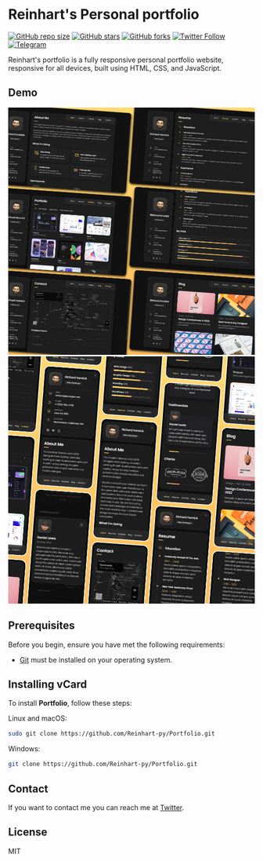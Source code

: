 # Reinhart's Personal portfolio

[![GitHub repo size](https://img.shields.io/github/repo-size/reinhart-py/Portfolio)](https://github.com/Reinhart-py/Portfolio)
[![GitHub stars](https://img.shields.io/github/stars/Reinhart-py/Portfolio?style=social)](https://github.com/Reinhart-py/Portfolio/stargazers)
[![GitHub forks](https://img.shields.io/github/forks/Reinhart-py/Portfolio?style=social)](https://github.com/Reinhart-py/Portfolio/network/members)
[![Twitter Follow](https://img.shields.io/twitter/follow/Reinhart_py_?style=social)](https://twitter.com/intent/follow?screen_name=reinhart_py_)
[![Telegram](https://img.shields.io/badge/Telegram-blue?style=social&logo=telegram)](https://t.me/kiri0507)

Reinhart's portfolio is a fully responsive personal portfolio website, responsive for all devices, built using HTML, CSS, and JavaScript.


## Demo

![vCard Desktop Demo](./website-demo-image/desktop.png "Desktop Demo")
![vCard Mobile Demo](./website-demo-image/mobile.png "Mobile Demo")

## Prerequisites

Before you begin, ensure you have met the following requirements:

* [Git](https://git-scm.com/downloads "Download Git") must be installed on your operating system.

## Installing vCard

To install **Portfolio**, follow these steps:

Linux and macOS:

```bash
sudo git clone https://github.com/Reinhart-py/Portfolio.git
```

Windows:

```bash
git clone https://github.com/Reinhart-py/Portfolio.git
```

## Contact

If you want to contact me you can reach me at [Twitter](https://x.com/reinhart_py).

## License

MIT
